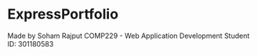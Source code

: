 # ExpressPortfolio

Made by Soham Rajput
COMP229 - Web Application Development
Student ID: 301180583